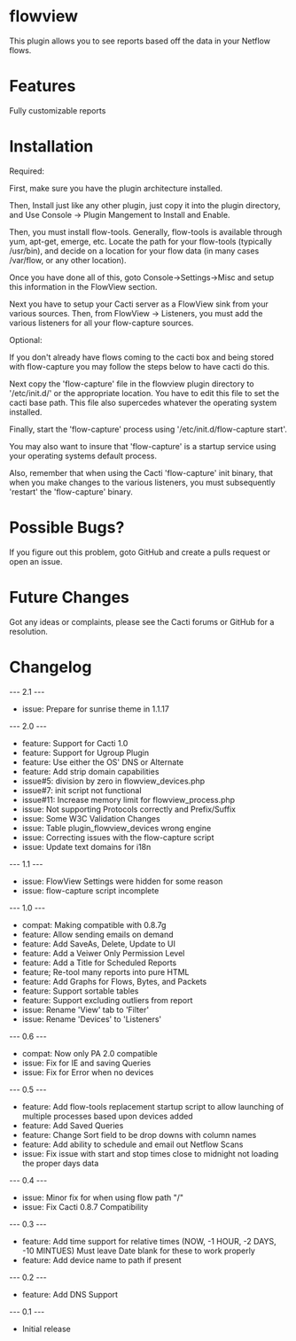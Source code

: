 # flowview

This plugin allows you to see reports based off the data in your Netflow flows.

# Features

Fully customizable reports

# Installation

Required:

First, make sure you have the plugin architecture installed.

Then, Install just like any other plugin, just copy it into the plugin directory, and Use Console -> Plugin Mangement to Install and Enable.

Then, you must install flow-tools.  Generally, flow-tools is available through yum, apt-get, emerge, etc.  Locate the path for your flow-tools (typically /usr/bin), and decide on a location for your flow data (in many cases /var/flow, or any other location).

Once you have done all of this, goto Console->Settings->Misc and setup this information in the FlowView section.

Next you have to setup your Cacti server as a FlowView sink from your various sources.  Then, from FlowView -> Listeners, you must add the various listeners for all your flow-capture sources.

Optional:

If you don't already have flows coming to the cacti box and being stored with flow-capture you may follow the steps below to have cacti do this.

Next copy the 'flow-capture' file in the flowview plugin directory to '/etc/init.d/' or the appropriate location.  You have to edit this file to set the cacti base path.  This file also supercedes whatever the operating system installed.

Finally, start the 'flow-capture' process using '/etc/init.d/flow-capture start'.

You may also want to insure that 'flow-capture' is a startup service using your operating systems default process.

Also, remember that when using the Cacti 'flow-capture' init binary, that when you make changes to the various listeners, you must subsequently 'restart' the 'flow-capture' binary.

# Possible Bugs?

If you figure out this problem, goto GitHub and create a pulls request or open an issue.

# Future Changes

Got any ideas or complaints, please see the Cacti forums or GitHub for a resolution.

# Changelog

--- 2.1 ---
* issue: Prepare for sunrise theme in 1.1.17

--- 2.0 ---
* feature: Support for Cacti 1.0
* feature: Support for Ugroup Plugin
* feature: Use either the OS' DNS or Alternate
* feature: Add strip domain capabilities
* issue#5: division by zero in flowview_devices.php
* issue#7: init script not functional
* issue#11: Increase memory limit for flowview_process.php
* issue: Not supporting Protocols correctly and Prefix/Suffix
* issue: Some W3C Validation Changes
* issue: Table plugin_flowview_devices wrong engine
* issue: Correcting issues with the flow-capture script
* issue: Update text domains for i18n

--- 1.1 ---
* issue: FlowView Settings were hidden for some reason
* issue: flow-capture script incomplete

--- 1.0 ---
* compat: Making compatible with 0.8.7g
* feature: Allow sending emails on demand
* feature: Add SaveAs, Delete, Update to UI
* feature: Add a Veiwer Only Permission Level
* feature: Add a Title for Scheduled Reports
* feature; Re-tool many reports into pure HTML
* feature: Add Graphs for Flows, Bytes, and Packets
* feature: Support sortable tables
* feature: Support excluding outliers from report
* issue: Rename 'View' tab to 'Filter'
* issue: Rename 'Devices' to 'Listeners'

--- 0.6 ---
* compat: Now only PA 2.0 compatible
* issue: Fix for IE and saving Queries
* issue: Fix for Error when no devices

--- 0.5 ---
* feature: Add flow-tools replacement startup script to allow launching of multiple processes based upon devices added
* feature: Add Saved Queries
* feature: Change Sort field to be drop downs with column names
* feature: Add ability to schedule and email out Netflow Scans
* issue: Fix issue with start and stop times close to midnight not loading the proper days data

--- 0.4 ---
* issue: Minor fix for when using flow path "/"
* issue: Fix Cacti 0.8.7 Compatibility

--- 0.3 ---
* feature: Add time support for relative times (NOW, -1 HOUR, -2 DAYS, -10 MINTUES) Must leave Date blank for these to work properly
* feature: Add device name to path if present

--- 0.2 ---
* feature: Add DNS Support

--- 0.1 ---
* Initial release

